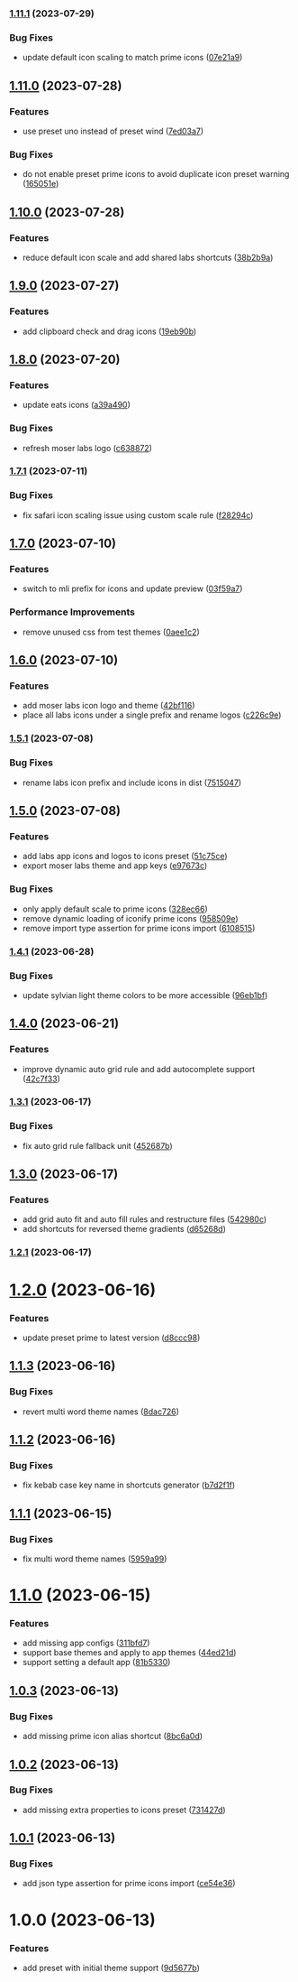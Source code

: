 ### [1.11.1](https://github.com/moser-inc/unocss-preset-moser-labs/compare/v1.11.0...v1.11.1) (2023-07-29)


### Bug Fixes

* update default icon scaling to match prime icons ([07e21a9](https://github.com/moser-inc/unocss-preset-moser-labs/commit/07e21a990324c93848b1dda3c0eb46c0ee827931))

## [1.11.0](https://github.com/moser-inc/unocss-preset-moser-labs/compare/v1.10.0...v1.11.0) (2023-07-28)


### Features

* use preset uno instead of preset wind ([7ed03a7](https://github.com/moser-inc/unocss-preset-moser-labs/commit/7ed03a7eb7911f5be08deafe7a79ba80efeec439))


### Bug Fixes

* do not enable preset prime icons to avoid duplicate icon preset warning ([165051e](https://github.com/moser-inc/unocss-preset-moser-labs/commit/165051e80cd5cb2f024e2af642528c26a2e61438))

## [1.10.0](https://github.com/moser-inc/unocss-preset-moser-labs/compare/v1.9.0...v1.10.0) (2023-07-28)


### Features

* reduce default icon scale and add shared labs shortcuts ([38b2b9a](https://github.com/moser-inc/unocss-preset-moser-labs/commit/38b2b9a96f444e1d89c3a15f3c8f9679f3b734db))

## [1.9.0](https://github.com/moser-inc/unocss-preset-moser-labs/compare/v1.8.0...v1.9.0) (2023-07-27)


### Features

* add clipboard check and drag icons ([19eb90b](https://github.com/moser-inc/unocss-preset-moser-labs/commit/19eb90b8204627aff231bcc9e165a393140b94f1))

## [1.8.0](https://github.com/moser-inc/unocss-preset-moser-labs/compare/v1.7.1...v1.8.0) (2023-07-20)


### Features

* update eats icons ([a39a490](https://github.com/moser-inc/unocss-preset-moser-labs/commit/a39a4900db13777ac9f4c621ad9efba0774adc05))


### Bug Fixes

* refresh moser labs logo ([c638872](https://github.com/moser-inc/unocss-preset-moser-labs/commit/c638872e105e619b044245bea2d50e7e3bdd04be))

### [1.7.1](https://github.com/moser-inc/unocss-preset-moser-labs/compare/v1.7.0...v1.7.1) (2023-07-11)


### Bug Fixes

* fix safari icon scaling issue using custom scale rule ([f28294c](https://github.com/moser-inc/unocss-preset-moser-labs/commit/f28294cf0712a0f7bfb1e4d901a4865d7bdf5f55))

## [1.7.0](https://github.com/moser-inc/unocss-preset-moser-labs/compare/v1.6.0...v1.7.0) (2023-07-10)


### Features

* switch to mli prefix for icons and update preview ([03f59a7](https://github.com/moser-inc/unocss-preset-moser-labs/commit/03f59a738a53a893dfdb5980ab0840a4799e8b11))


### Performance Improvements

* remove unused css from test themes ([0aee1c2](https://github.com/moser-inc/unocss-preset-moser-labs/commit/0aee1c2ddf46caca4d6f1bf0135fa95b035f55aa))

## [1.6.0](https://github.com/moser-inc/unocss-preset-moser-labs/compare/v1.5.1...v1.6.0) (2023-07-10)


### Features

* add moser labs icon logo and theme ([42bf116](https://github.com/moser-inc/unocss-preset-moser-labs/commit/42bf116948f3bdf83861af2f7450a186f5d161a4))
* place all labs icons under a single prefix and rename logos ([c226c9e](https://github.com/moser-inc/unocss-preset-moser-labs/commit/c226c9e7bb49c410aefb0fc9d6d9685041022758))

### [1.5.1](https://github.com/moser-inc/unocss-preset-moser-labs/compare/v1.5.0...v1.5.1) (2023-07-08)


### Bug Fixes

* rename labs icon prefix and include icons in dist ([7515047](https://github.com/moser-inc/unocss-preset-moser-labs/commit/7515047d4179605eedcc761ed14ecfe9ed831bdb))

## [1.5.0](https://github.com/moser-inc/unocss-preset-moser-labs/compare/v1.4.1...v1.5.0) (2023-07-08)


### Features

* add labs app icons and logos to icons preset ([51c75ce](https://github.com/moser-inc/unocss-preset-moser-labs/commit/51c75ce29f9ad6c370185f5eead2a550d1559d00))
* export moser labs theme and app keys ([e97673c](https://github.com/moser-inc/unocss-preset-moser-labs/commit/e97673cc09114e697b7b9736148f524fe4671ed5))


### Bug Fixes

* only apply default scale to prime icons ([328ec66](https://github.com/moser-inc/unocss-preset-moser-labs/commit/328ec6652e8352b92bda2d4152c367c449ec4f2a))
* remove dynamic loading of iconify prime icons ([958509e](https://github.com/moser-inc/unocss-preset-moser-labs/commit/958509e0eda2278b37f94014e67820f45273ae12))
* remove import type assertion for prime icons import ([6108515](https://github.com/moser-inc/unocss-preset-moser-labs/commit/6108515b50698bda2353a3eb81bd8ea4dc06d2cc))

### [1.4.1](https://github.com/moser-inc/unocss-preset-moser-labs/compare/v1.4.0...v1.4.1) (2023-06-28)


### Bug Fixes

* update sylvian light theme colors to be more accessible ([96eb1bf](https://github.com/moser-inc/unocss-preset-moser-labs/commit/96eb1bfa6f66c010cc6c2287f6ea2fcfcfe616d6))

## [1.4.0](https://github.com/moser-inc/unocss-preset-moser-labs/compare/v1.3.1...v1.4.0) (2023-06-21)


### Features

* improve dynamic auto grid rule and add autocomplete support ([42c7f33](https://github.com/moser-inc/unocss-preset-moser-labs/commit/42c7f3313a44bd55364ce11de421257f86584c34))

### [1.3.1](https://github.com/moser-inc/unocss-preset-moser-labs/compare/v1.3.0...v1.3.1) (2023-06-17)


### Bug Fixes

* fix auto grid rule fallback unit ([452687b](https://github.com/moser-inc/unocss-preset-moser-labs/commit/452687b41d9787275fa689d707df9caa0598dad3))

## [1.3.0](https://github.com/moser-inc/unocss-preset-moser-labs/compare/v1.2.1...v1.3.0) (2023-06-17)


### Features

* add grid auto fit and auto fill rules and restructure files ([542980c](https://github.com/moser-inc/unocss-preset-moser-labs/commit/542980c50f442a98dd5a5bf1ffa87d17ad030f2e))
* add shortcuts for reversed theme gradients ([d65268d](https://github.com/moser-inc/unocss-preset-moser-labs/commit/d65268d085baa50a4b11a75dcefcdc47f33dbb43))

### [1.2.1](https://github.com/moser-inc/unocss-preset-moser-labs/compare/v1.2.0...v1.2.1) (2023-06-17)

# [1.2.0](https://github.com/moser-inc/unocss-preset-moser-labs/compare/v1.1.3...v1.2.0) (2023-06-16)


### Features

* update preset prime to latest version ([d8ccc98](https://github.com/moser-inc/unocss-preset-moser-labs/commit/d8ccc98f75c07baaccc219643cedc8eb1d4e488e))

## [1.1.3](https://github.com/moser-inc/unocss-preset-moser-labs/compare/v1.1.2...v1.1.3) (2023-06-16)


### Bug Fixes

* revert multi word theme names ([8dac726](https://github.com/moser-inc/unocss-preset-moser-labs/commit/8dac72676e05a506eb419e986a8bffaf93d9c376))

## [1.1.2](https://github.com/moser-inc/unocss-preset-moser-labs/compare/v1.1.1...v1.1.2) (2023-06-16)


### Bug Fixes

* fix kebab case key name in shortcuts generator ([b7d2f1f](https://github.com/moser-inc/unocss-preset-moser-labs/commit/b7d2f1f4540ee9d06d49a2080498ee9fec802584))

## [1.1.1](https://github.com/moser-inc/unocss-preset-moser-labs/compare/v1.1.0...v1.1.1) (2023-06-15)


### Bug Fixes

* fix multi word theme names ([5959a99](https://github.com/moser-inc/unocss-preset-moser-labs/commit/5959a999b04f3e704b2457f4db9f2352d1cba116))

# [1.1.0](https://github.com/moser-inc/unocss-preset-moser-labs/compare/v1.0.3...v1.1.0) (2023-06-15)


### Features

* add missing app configs ([311bfd7](https://github.com/moser-inc/unocss-preset-moser-labs/commit/311bfd7d42a4a8c6c4d85b61fb543a2945dfd9e8))
* support base themes and apply to app themes ([44ed21d](https://github.com/moser-inc/unocss-preset-moser-labs/commit/44ed21d6d8888a156701e70817cf5205c0828c0d))
* support setting a default app ([81b5330](https://github.com/moser-inc/unocss-preset-moser-labs/commit/81b5330b947eaa78f07f628693c4b54aec1f70fe))

## [1.0.3](https://github.com/moser-inc/unocss-preset-moser-labs/compare/v1.0.2...v1.0.3) (2023-06-13)


### Bug Fixes

* add missing prime icon alias shortcut ([8bc6a0d](https://github.com/moser-inc/unocss-preset-moser-labs/commit/8bc6a0d5b65c5e413a46d78a8dd51968c098a294))

## [1.0.2](https://github.com/moser-inc/unocss-preset-moser-labs/compare/v1.0.1...v1.0.2) (2023-06-13)


### Bug Fixes

* add missing extra properties to icons preset ([731427d](https://github.com/moser-inc/unocss-preset-moser-labs/commit/731427d7b7bf0b85aabfe63d9fa94aa810678701))

## [1.0.1](https://github.com/moser-inc/unocss-preset-moser-labs/compare/v1.0.0...v1.0.1) (2023-06-13)


### Bug Fixes

* add json type assertion for prime icons import ([ce54e36](https://github.com/moser-inc/unocss-preset-moser-labs/commit/ce54e36ed183846d9d89ae8f0d66676f9fce48c4))

# 1.0.0 (2023-06-13)


### Features

* add preset with initial theme support ([9d5677b](https://github.com/moser-inc/unocss-preset-moser-labs/commit/9d5677b0493c7eebab1f11a7b8d6cae27a3b876d))
